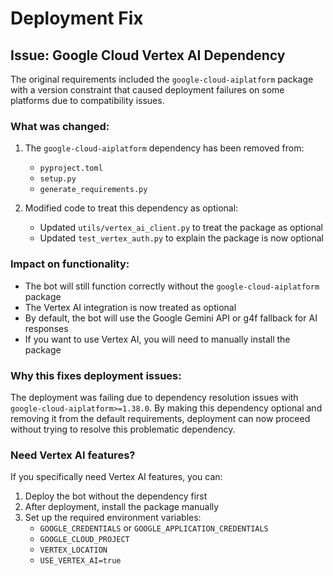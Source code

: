 # Deployment Fix

## Issue: Google Cloud Vertex AI Dependency

The original requirements included the `google-cloud-aiplatform` package with a version constraint that caused deployment failures on some platforms due to compatibility issues.

### What was changed:

1. The `google-cloud-aiplatform` dependency has been removed from:
   - `pyproject.toml`
   - `setup.py`
   - `generate_requirements.py`

2. Modified code to treat this dependency as optional:
   - Updated `utils/vertex_ai_client.py` to treat the package as optional
   - Updated `test_vertex_auth.py` to explain the package is now optional

### Impact on functionality:

- The bot will still function correctly without the `google-cloud-aiplatform` package
- The Vertex AI integration is now treated as optional
- By default, the bot will use the Google Gemini API or g4f fallback for AI responses
- If you want to use Vertex AI, you will need to manually install the package

### Why this fixes deployment issues:

The deployment was failing due to dependency resolution issues with `google-cloud-aiplatform>=1.38.0`. By making this dependency optional and removing it from the default requirements, deployment can now proceed without trying to resolve this problematic dependency.

### Need Vertex AI features?

If you specifically need Vertex AI features, you can:

1. Deploy the bot without the dependency first
2. After deployment, install the package manually
3. Set up the required environment variables:
   - `GOOGLE_CREDENTIALS` or `GOOGLE_APPLICATION_CREDENTIALS`
   - `GOOGLE_CLOUD_PROJECT`
   - `VERTEX_LOCATION`
   - `USE_VERTEX_AI=true`
